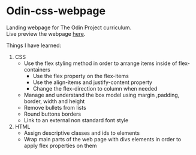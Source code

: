 # Odin-css-webpage
Landing webpage for The Odin Project curriculum.\
Live preview the webpage [here](https://uaitt.github.io/Odin-first-webpage/).

Things I have learned:
1) CSS
   - Use the flex styling method in order to arrange items inside of flex-containers
     - Use the flex property on the flex-items
     - Use the align-items and justify-content property
     - Change the flex-direction to column when needed
   - Manage and understand the box model using margin ,padding, border, width and height
   - Remove bullets from lists
   - Round buttons borders
   - Link to an external non standard font style   
2) HTML
   - Assign descriptive classes and ids to elements
   - Wrap main parts of the web page with divs elements in order to\
     apply flex properties on them
 
